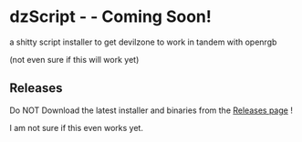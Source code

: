 # dzScript - - Coming Soon!
a shitty script installer to get devilzone to work in tandem with openrgb


(not even sure if this will work yet)


## Releases

Do NOT Download the latest installer and binaries from the [Releases page](https://github.com/Nav-one/dzScript/releases) !

I am not sure if this even works yet.
